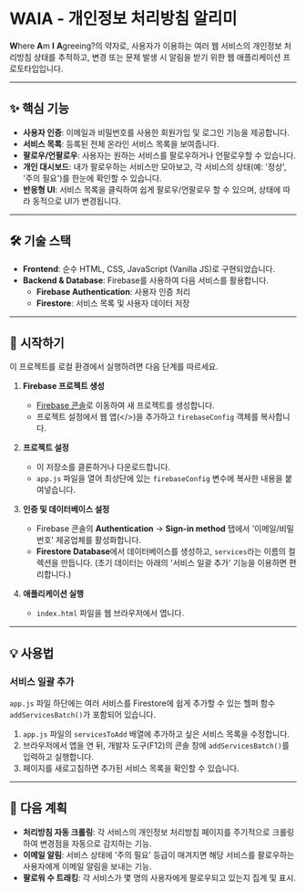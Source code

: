 # WAIA - 개인정보 처리방침 알리미

**W**here **A**m **I** **A**greeing?의 약자로, 사용자가 이용하는 여러 웹 서비스의 개인정보 처리방침 상태를 추적하고, 변경 또는 문제 발생 시 알림을 받기 위한 웹 애플리케이션 프로토타입입니다.

---

## ✨ 핵심 기능

- **사용자 인증**: 이메일과 비밀번호를 사용한 회원가입 및 로그인 기능을 제공합니다.
- **서비스 목록**: 등록된 전체 온라인 서비스 목록을 보여줍니다.
- **팔로우/언팔로우**: 사용자는 원하는 서비스를 팔로우하거나 언팔로우할 수 있습니다.
- **개인 대시보드**: 내가 팔로우하는 서비스만 모아보고, 각 서비스의 상태(예: '정상', '주의 필요')를 한눈에 확인할 수 있습니다.
- **반응형 UI**: 서비스 목록을 클릭하여 쉽게 팔로우/언팔로우 할 수 있으며, 상태에 따라 동적으로 UI가 변경됩니다.

---

## 🛠️ 기술 스택

- **Frontend**: 순수 HTML, CSS, JavaScript (Vanilla JS)로 구현되었습니다.
- **Backend & Database**: Firebase를 사용하여 다음 서비스를 활용합니다.
    - **Firebase Authentication**: 사용자 인증 처리
    - **Firestore**: 서비스 목록 및 사용자 데이터 저장

---

## 🚀 시작하기

이 프로젝트를 로컬 환경에서 실행하려면 다음 단계를 따르세요.

1.  **Firebase 프로젝트 생성**
    - [Firebase 콘솔](https://console.firebase.google.com/)로 이동하여 새 프로젝트를 생성합니다.
    - 프로젝트 설정에서 웹 앱(</>)을 추가하고 `firebaseConfig` 객체를 복사합니다.

2.  **프로젝트 설정**
    - 이 저장소를 클론하거나 다운로드합니다.
    - `app.js` 파일을 열어 최상단에 있는 `firebaseConfig` 변수에 복사한 내용을 붙여넣습니다.

3.  **인증 및 데이터베이스 설정**
    - Firebase 콘솔의 **Authentication** -> **Sign-in method** 탭에서 '이메일/비밀번호' 제공업체를 활성화합니다.
    - **Firestore Database**에서 데이터베이스를 생성하고, `services`라는 이름의 컬렉션을 만듭니다. (초기 데이터는 아래의 '서비스 일괄 추가' 기능을 이용하면 편리합니다.)

4.  **애플리케이션 실행**
    - `index.html` 파일을 웹 브라우저에서 엽니다.

---

## 💡 사용법

### 서비스 일괄 추가

`app.js` 파일 하단에는 여러 서비스를 Firestore에 쉽게 추가할 수 있는 헬퍼 함수 `addServicesBatch()`가 포함되어 있습니다.

1.  `app.js` 파일의 `servicesToAdd` 배열에 추가하고 싶은 서비스 목록을 수정합니다.
2.  브라우저에서 앱을 연 뒤, 개발자 도구(F12)의 콘솔 창에 `addServicesBatch()`를 입력하고 실행합니다.
3.  페이지를 새로고침하면 추가된 서비스 목록을 확인할 수 있습니다.

---

## 🔮 다음 계획

- **처리방침 자동 크롤링**: 각 서비스의 개인정보 처리방침 페이지를 주기적으로 크롤링하여 변경점을 자동으로 감지하는 기능.
- **이메일 알림**: 서비스 상태에 '주의 필요' 등급이 매겨지면 해당 서비스를 팔로우하는 사용자에게 이메일 알림을 보내는 기능.
- **팔로워 수 트래킹**: 각 서비스가 몇 명의 사용자에게 팔로우되고 있는지 집계 및 표시.
